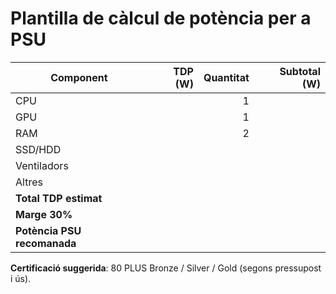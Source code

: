 # Plantilla de càlcul de potència per a PSU

| Component | TDP (W) | Quantitat | Subtotal (W) |
|---|---:|---:|---:|
| CPU |  | 1 |  |
| GPU |  | 1 |  |
| RAM |  | 2 |  |
| SSD/HDD |  |  |  |
| Ventiladors |  |  |  |
| Altres |  |  |  |
| **Total TDP estimat** |  |  |  |
| **Marge 30%** |  |  |  |
| **Potència PSU recomanada** |  |  |  |

**Certificació suggerida**: 80 PLUS Bronze / Silver / Gold (segons pressupost i ús).
